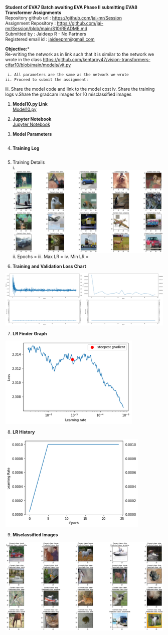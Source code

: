 **Student of EVA7 Batch awaiting EVA Phase II submitting EVA8 Transformer Assignments** </br>
Repository github url : https://github.com/jai-mr/Session </br>
Assignment Repository : https://github.com/jai-mr/Session/blob/main/S10/README.md</br>
Submitted by : Jaideep R - No Partners</br>
Registered email id : jaideepmr@gmail.com</br>

**Objective:***</br>
Re-writing the network as in link such that it is similar to the network we wrote in the class
	https://github.com/kentaroy47/vision-transformers-cifar10/blob/main/models/vit.py

	 i. All parameters are the same as the network we wrote
	ii. Proceed to submit the assignment:
   iii. Share the model code and link to the model cost
    iv. Share the training logs
     v.Share the gradcam images for 10 misclassified images


1. **Model10.py Link**</br>
[Model10.py](https://github.com/jai-mr/Session/blob/main/S10/src/models/model10.py)

2. **Jupyter Notebook**</br>
[Jupyter Notebook](https://github.com/jai-mr/Session/blob/main/S10/E8S10.ipynb)


3. **Model Parameters**</br>
```

```

4. **Training Log**</br>
```

```

5. Training Details</br>
i.   <img src="images/trainingimages.png" alt="Sample Training Images"/>
ii.  Epochs = 
iii. Max LR = 
iv.  Min LR = 

6. **Training and Validation Loss Chart**</br>
<img src="images/trainingandloss.png" alt="Training and Loss"/>

7. **LR Finder Graph**</br>
<img src="images/LR-finder.png" alt="LR Finder"/>

8. **LR History**</br>
<img src="images/LR-History.png" alt="LR History"/>

9. **Misclassified Images**</br>
<img src="images/MisClassifiedImages.png" alt="MisClassified Images"/>
